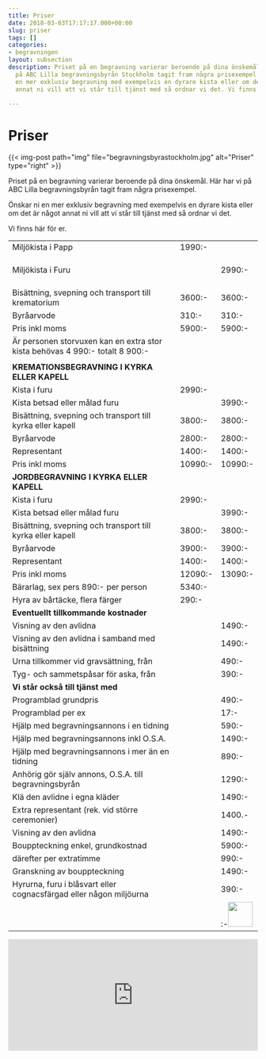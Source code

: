 ```yaml
---
title: Priser
date: 2018-03-03T17:17:17.000+00:00
slug: priser
tags: []
categories:
- begravningen
layout: subsection
description: Priset på en begravning varierar beroende på dina önskemål. Här har vi
  på ABC Lilla begravningsbyrån Stockholm tagit fram några prisexempel. Önskar ni
  en mer exklusiv begravning med exempelvis en dyrare kista eller om det är något
  annat ni vill att vi står till tjänst med så ordnar vi det. Vi finns här för er.

---
```

# Priser

{{< img-post
path="img" file="begravningsbyrastockholm.jpg"
alt="Priser" type="right" >}}

Priset på en begravning varierar beroende på dina önskemål. Här har vi
på ABC Lilla begravningsbyrån tagit fram några prisexempel.

Önskar ni en mer exklusiv begravning med exempelvis en dyrare kista eller om det är något annat ni vill att vi står till tjänst med så ordnar vi det.

Vi finns här för er.
        <table class="table">
            <thead>
                <tr></tr>
            </thead>
            <tbody>
                <tr>
                    <td>Miljökista i Papp<br></td>
                    <td class="text-nowrap">1990:-<br></td>
                    <td></td>
                </tr>
                <tr>
                    <td><br>Miljökista i Furu<br><br></td>
                    <td></td>
                    <td class="text-nowrap">2990:-<br></td>
                </tr>
                <tr>
                    <td>Bisättning, svepning och transport till krematorium<br></td>
                    <td class="text-nowrap">3600:-<br></td>
                    <td class="text-nowrap">3600:-<br></td>
                </tr>
                <tr></tr>
                <tr>
                    <td>Byråarvode<br></td>
                    <td class="text-nowrap">310:-<br></td>
                    <td class="text-nowrap">310:-<br></td>
                </tr>
                <tr>
                    <td>Pris inkl moms<br></td>
                    <td class="text-nowrap">5900:-<br></td>
                    <td class="text-nowrap">5900:-<br></td>
                </tr>
                <tr>
                    <td>Är personen storvuxen kan en extra stor kista behövas 4 990:- totalt 8 900:-<br></td>
                    <td></td>
                    <td></td>
                </tr>
                <tr>
                    <td></td>
                    <td></td>
                    <td></td>
                </tr>
                <tr>
                    <td><strong>KREMATIONSBEGRAVNING I KYRKA ELLER KAPELL</strong><br></td>
                    <td></td>
                    <td></td>
                </tr>
                <tr>
                    <td>Kista i furu<br></td>
                    <td class="text-nowrap">2990:-<br></td>
                    <td></td>
                </tr>
                <tr>
                    <td>Kista betsad eller målad furu<br></td>
                    <td></td>
                    <td class="text-nowrap">3990:-<br></td>
                </tr>
                <tr>
                    <td>Bisättning, svepning och transport till kyrka eller kapell<br></td>
                    <td class="text-nowrap">3800:-<br></td>
                    <td class="text-nowrap">3800:-<br></td>
                </tr>
                <tr>
                    <td>Byråarvode<br></td>
                    <td class="text-nowrap">2800:-<br></td>
                    <td class="text-nowrap">2800:-<br></td>
                </tr>
                <tr>
                    <td>Representant<br></td>
                    <td class="text-nowrap">1400:-</td>
                    <td class="text-nowrap">1400:-</td>
                </tr>
                <tr>
                    <td>Pris inkl moms<br></td>
                    <td class="text-nowrap">10990:-<br></td>
                    <td class="text-nowrap">10990:-<br></td>
                </tr>
                <tr>
                    <td><strong>JORDBEGRAVNING I KYRKA ELLER KAPELL</strong><br></td>
                    <td></td>
                    <td></td>
                </tr>
                <tr>
                    <td>Kista i furu<br></td>
                    <td class="text-nowrap">2990:-<br></td>
                    <td></td>
                </tr>
                <tr>
                    <td>Kista betsad eller målad furu<br></td>
                    <td></td>
                    <td class="text-nowrap">3990:-<br></td>
                </tr>
                <tr>
                    <td>Bisättning, svepning och transport till kyrka eller kapell<br></td>
                    <td class="text-nowrap">3800:-<br></td>
                    <td class="text-nowrap">3800:-<br></td>
                </tr>
                <tr>
                    <td>Byråarvode<br></td>
                    <td class="text-nowrap">3900:-<br></td>
                    <td class="text-nowrap">3900:-<br></td>
                </tr>
                <tr>
                    <td>Representant<br></td>
                    <td class="text-nowrap">1400:-<br></td>
                    <td class="text-nowrap">1400:-<br></td>
                </tr>
                <tr>
                    <td>Pris inkl moms<br></td>
                    <td class="text-nowrap">12090:-<br></td>
                    <td class="text-nowrap">13090:-<br></td>
                </tr>
                <tr>
                    <td>Bärarlag, sex pers 890:- per person<br></td>
                    <td class="text-nowrap">5340:-<br></td>
                    <td></td>
                </tr>
                <tr>
                    <td>Hyra av bårtäcke, flera färger<br></td>
                    <td class="text-nowrap">290:-</td>
                    <td></td>
                </tr>
                <tr>
                    <td><strong>Eventuellt tillkommande kostnader</strong><br></td>
                    <td></td>
                    <td></td>
                </tr>
                <tr>
                    <td>Visning av den avlidna<br></td>
                    <td></td>
                    <td class="text-nowrap">1490:-<br></td>
                </tr>
                <tr>
                    <td>Visning av den avlidna i samband med bisättning<br></td>
                    <td></td>
                    <td class="text-nowrap">1490:-<br></td>
                </tr>
                <tr>
                    <td>Urna tillkommer vid gravsättning, från<br></td>
                    <td></td>
                    <td class="text-nowrap">490:-<br></td>
                </tr>
                <tr>
                    <td>Tyg- och sammetspåsar för aska, från<br></td>
                    <td></td>
                    <td class="text-nowrap">390:-<br></td>
                </tr>
                <tr>
                    <td><strong>Vi står också till tjänst med</strong><br></td>
                    <td></td>
                    <td></td>
                </tr>
                <tr>
                    <td>Programblad grundpris<br></td>
                    <td></td>
                    <td class="text-nowrap">490:-<br></td>
                </tr>
                <tr>
                    <td>Programblad per ex<br></td>
                    <td></td>
                    <td class="text-nowrap">17:-</td>
                </tr>
                <tr>
                    <td>Hjälp med begravningsannons i en tidning<br></td>
                    <td></td>
                    <td class="text-nowrap">590:-</td>
                </tr>
                <tr>
                    <td>Hjälp med begravningsannons inkl O.S.A.<br></td>
                    <td></td>
                    <td class="text-nowrap">1490:-</td>
                </tr>
                <tr>
                    <td>Hjälp med begravningsannons i mer än en tidning<br></td>
                    <td></td>
                    <td class="text-nowrap">890:-</td>
                </tr>
                <tr>
                    <td>Anhörig gör själv annons, O.S.A. till begravningsbyrån<br></td>
                    <td></td>
                    <td class="text-nowrap">1290:-</td>
                </tr>
                <tr>
                    <td>Klä den avlidne i egna kläder<br></td>
                    <td></td>
                    <td class="text-nowrap">1490:-</td>
                </tr>
                <tr>
                    <td>Extra representant (rek. vid större ceremonier)<br></td>
                    <td></td>
                    <td class="text-nowrap">1400.-</td>
                </tr>
                <tr>
                    <td>Visning av den avlidna<br></td>
                    <td></td>
                    <td class="text-nowrap">1490:-</td>
                </tr>
                <tr>
                    <td>Bouppteckning enkel, grundkostnad<br></td>
                    <td></td>
                    <td class="text-nowrap">5900:-</td>
                </tr>
                <tr>
                    <td>därefter per extratimme<br></td>
                    <td></td>
                    <td class="text-nowrap">990:-</td>
                </tr>
                <tr>
                    <td>Granskning av bouppteckning<br></td>
                    <td></td>
                    <td class="text-nowrap">1490:-</td>
                </tr>
                <tr>
                    <td>Hyrurna, furu i blåsvart eller cognacsfärgad eller någon miljöurna<br></td>
                    <td></td>
                    <td class="text-nowrap">390:-</td>
                </tr>
                <tr>
                    <td><br></td>
                    <td></td>
                    <td class="text-nowrap" style="width: 50;height: 50;">:-<img src="/images/bilder/dsc02010_fri.png" style="width: 50;height: 50;"></td>
                </tr>
            </tbody>
        </table><p><iframe style="border: 0; display: block;" src="https://widget.reco.se/v2/widget/1626775?mode=HORIZONTAL_QUOTE" width="100%" height="225" scrolling="no"></iframe></p>